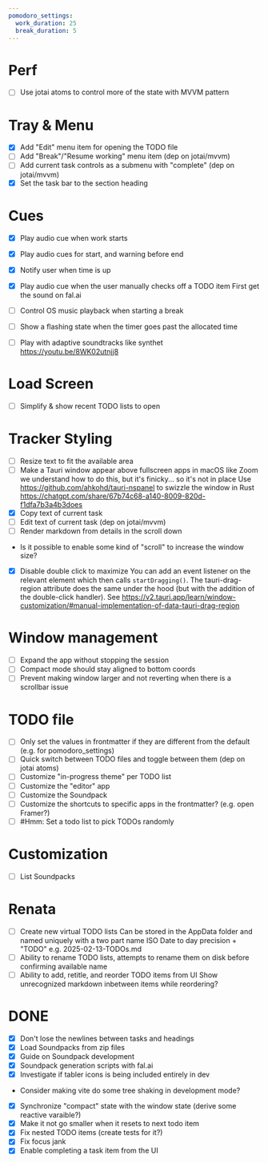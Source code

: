 ```yaml
---
pomodoro_settings:
  work_duration: 25
  break_duration: 5
---
```


# Perf

- [ ] Use jotai atoms to control more of the state with MVVM pattern

# Tray & Menu

- [x] Add "Edit" menu item for opening the TODO file
- [ ] Add "Break"/"Resume working" menu item (dep on jotai/mvvm)
- [ ] Add current task controls as a submenu with "complete" (dep on jotai/mvvm)
- [x] Set the task bar to the section heading

# Cues

- [x] Play audio cue when work starts
- [x] Play audio cues for start, and warning before end
- [x] Notify user when time is up
- [x] Play audio cue when the user manually checks off a TODO item
First get the sound on fal.ai
- [ ] Control OS music playback when starting a break
- [ ] Show a flashing state when the timer goes past the allocated time
- [ ] Play with adaptive soundtracks like synthet
https://youtu.be/8WK02utnjj8


# Load Screen

- [ ] Simplify & show recent TODO lists to open

# Tracker Styling

- [ ] Resize text to fit the available area
- [ ] Make a Tauri window appear above fullscreen apps in macOS like Zoom
      we understand how to do this, but it's finicky... so it's not in place
      Use https://github.com/ahkohd/tauri-nspanel to swizzle the window in Rust
      https://chatgpt.com/share/67b74c68-a140-8009-820d-f1dfa7b3a4b3does
- [x] Copy text of current task
- [ ] Edit text of current task (dep on jotai/mvvm)
- [ ] Render markdown from details in the scroll down
- Is it possible to enable some kind of "scroll" to increase the window size?
- [x] Disable double click to maximize
      You can add an event listener on the relevant element which then calls `startDragging()`. The tauri-drag-region attribute does the same under the hood (but with the addition of the double-click handler).
      See https://v2.tauri.app/learn/window-customization/#manual-implementation-of-data-tauri-drag-region

# Window management

- [ ] Expand the app without stopping the session
- [ ] Compact mode should stay aligned to bottom coords
- [ ] Prevent making window larger and not reverting when there is a scrollbar issue

# TODO file

- [ ] Only set the values in frontmatter if they are different from the default (e.g. for pomodoro_settings)
- [ ] Quick switch between TODO files and toggle between them (dep on jotai atoms)
- [ ] Customize "in-progress theme" per TODO list
- [ ] Customize the "editor" app
- [ ] Customize the Soundpack
- [ ] Customize the shortcuts to specific apps in the frontmatter? (e.g. open Framer?)
- [ ] #Hmm: Set a todo list to pick TODOs randomly

# Customization

- [ ] List Soundpacks

# Renata

- [ ] Create new virtual TODO lists
Can be stored in the AppData folder and named uniquely with a two part name ISO Date to day precision + "TODO"
e.g. 2025-02-13-TODOs.md
- [ ] Ability to rename TODO lists, attempts to rename them on disk before confirming available name
- [ ] Ability to add, retitle, and reorder TODO items from UI
Show unrecognized markdown inbetween items while reordering?

# DONE

- [x] Don't lose the newlines between tasks and headings
- [x] Load Soundpacks from zip files
- [x] Guide on Soundpack development
- [x] Soundpack generation scripts with fal.ai
- [x] Investigate if tabler icons is being included entirely in dev
- Consider making vite do some tree shaking in development mode?
- [x] Synchronize "compact" state with the window state (derive some reactive varaible?)
- [x] Make it not go smaller when it resets to next todo item
- [x] Fix nested TODO items (create tests for it?)
- [x] Fix focus jank
- [x] Enable completing a task item from the UI
